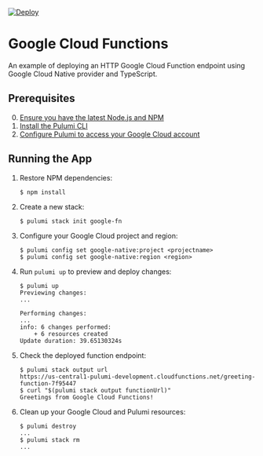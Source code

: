 [![Deploy](https://get.pulumi.com/new/button.svg)](https://app.pulumi.com/new?template=https://github.com/pulumi/examples/blob/master/google-native-ts-functions/README.md)

# Google Cloud Functions

An example of deploying an HTTP Google Cloud Function endpoint using Google Cloud Native provider and TypeScript.

## Prerequisites

0. [Ensure you have the latest Node.js and NPM](https://nodejs.org/en/download/)
2. [Install the Pulumi CLI](https://www.pulumi.com/docs/get-started/install/)
3. [Configure Pulumi to access your Google Cloud account](https://www.pulumi.com/docs/intro/cloud-providers/google/setup/)

## Running the App

1.  Restore NPM dependencies:

    ```
    $ npm install
    ```

2.  Create a new stack:

    ```
    $ pulumi stack init google-fn
    ```

3.  Configure your Google Cloud project and region:

    ```
    $ pulumi config set google-native:project <projectname> 
    $ pulumi config set google-native:region <region>
    ```

4.  Run `pulumi up` to preview and deploy changes:

    ``` 
    $ pulumi up
    Previewing changes:
    ...

    Performing changes:
    ...
    info: 6 changes performed:
        + 6 resources created
    Update duration: 39.65130324s
    ```

5.  Check the deployed function endpoint:

    ```
    $ pulumi stack output url
    https://us-central1-pulumi-development.cloudfunctions.net/greeting-function-7f95447
    $ curl "$(pulumi stack output functionUrl)"
    Greetings from Google Cloud Functions!
    ```

6. Clean up your Google Cloud and Pulumi resources:

    ```
    $ pulumi destroy
    ...
    $ pulumi stack rm
    ...
    ```
